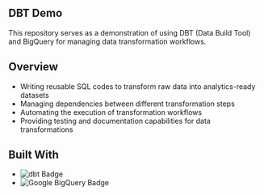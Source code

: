 ## DBT Demo

This repository serves as a demonstration of using DBT (Data Build Tool) and BigQuery for managing data transformation workflows.

## Overview

- Writing reusable SQL codes to transform raw data into analytics-ready datasets
- Managing dependencies between different transformation steps
- Automating the execution of transformation workflows
- Providing testing and documentation capabilities for data transformations


## Built With

- ![dbt Badge](https://img.shields.io/badge/dbt-FF694B?logo=dbt&logoColor=fff&style=for-the-badge)
- ![Google BigQuery Badge](https://img.shields.io/badge/Google%20BigQuery-669DF6?logo=googlebigquery&logoColor=fff&style=for-the-badge)